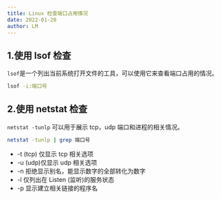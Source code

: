 ```yaml
---
title: Linux 检查端口占用情况
date: 2022-01-20
author: LM
---
```


## 1.使用 lsof 检查

`lsof`是一个列出当前系统打开文件的工具，可以使用它来查看端口占用的情况。

```bash
lsof -i:端口号
```

## 2.使用 netstat 检查

`netstat -tunlp` 可以用于展示 tcp，udp 端口和进程的相关情况。

```bash
netstat -tunlp | grep 端口号
```

- -t (tcp) 仅显示 tcp 相关选项
- -u (udp)仅显示 udp 相关选项
- -n 拒绝显示别名，能显示数字的全部转化为数字
- -l 仅列出在 Listen (监听)的服务状态
- -p 显示建立相关链接的程序名

